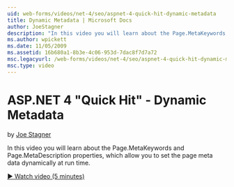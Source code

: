 ```yaml
---
uid: web-forms/videos/net-4/seo/aspnet-4-quick-hit-dynamic-metadata
title: Dynamic Metadata | Microsoft Docs
author: JoeStagner
description: "In this video you will learn about the Page.MetaKeywords and Page.MetaDescription properties, which allow you to set the page meta data dynamically at run ti..."
ms.author: wpickett
ms.date: 11/05/2009
ms.assetid: 16b680a1-8b3e-4c06-953d-7dac8f7d7a72
msc.legacyurl: /web-forms/videos/net-4/seo/aspnet-4-quick-hit-dynamic-metadata
msc.type: video
---
```

# ASP.NET 4 "Quick Hit" - Dynamic Metadata

by [Joe Stagner](https://github.com/JoeStagner)

In this video you will learn about the Page.MetaKeywords and Page.MetaDescription properties, which allow you to set the page meta data dynamically at run time. 

[&#9654; Watch video (5 minutes)](https://channel9.msdn.com/Blogs/ASP-NET-Site-Videos/aspnet-4-quick-hit-dynamic-metadata)

